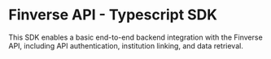 # Finverse API - Typescript SDK
This SDK enables a basic end-to-end backend integration with the Finverse API, including API authentication, institution linking, and data retrieval.
